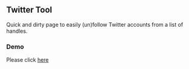 ## Twitter Tool ##
Quick and dirty page to easily (un)follow Twitter accounts from a list of handles.

### Demo ###
Please click <a href="https://htmlpreview.github.io/?https://github.com/gr4yc0de/twtool/blob/master/html/index.html">here</a>
